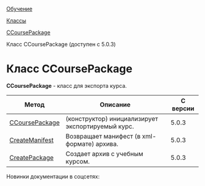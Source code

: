[Обучение](/api_help/learning/index.php)

[Классы](/api_help/learning/classes/index.php)

[CCoursePackage](/api_help/learning/classes/ccoursepackage/index.php)

Класс CCoursePackage (доступен с 5.0.3)

Класс CCoursePackage
====================

**CCoursePackage** - класс для экспорта курса.

| Метод | Описание | С версии |
| --- | --- | --- |
| [CCoursePackage](/api_help/learning/classes/ccoursepackage/ccoursepackage.php) | (конструктор) инициализирует экспортируемый курс. | 5.0.3 |
| [CreateManifest](/api_help/learning/classes/ccoursepackage/createmanifest.php) | Возвращает манифест (в xml-формате) архива. | 5.0.3 |
| [CreatePackage](/api_help/learning/classes/ccoursepackage/createpackage.php) | Создает архив с учебным курсом. | 5.0.3 |

Новинки документации в соцсетях:
